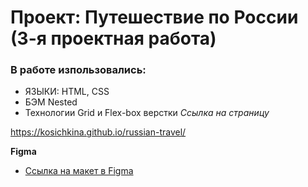 # Проект: Путешествие по России (3-я проектная работа)

### В работе изпользовались:
* ЯЗЫКИ: HTML, CSS
* БЭМ Nested
* Технологии Grid и Flex-box верстки
*Ссылка на страницу*

https://kosichkina.github.io/russian-travel/

**Figma**

* [Ссылка на макет в Figma](https://www.figma.com/file/5S2WSbEFL6awjVWJ0NWL8Q/Sprint-3_-Russia-_-desktop-mobile?node-id=28503%3A0)

